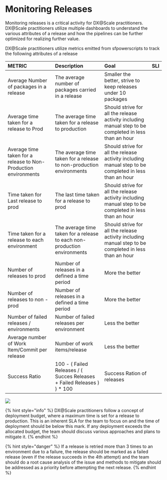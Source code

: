 # Monitoring Releases

Monitoring releases is a critical activity for DX@Scale practitioners. DX@Scale practitioners utilize multiple dashboards to understand the various attributes of a release and how the pipelines can be further optimized for realizing further value.

DX@Scale practitioners utilize metrics emitted from sfpowerscripts to track the following attributes of a release

| METRIC | Description | Goal | SLI |
| :--- | :--- | :--- | :--- |
| Average Number of packages in a release | The average number of packages carried in a release | Smaller the better, strive to keep releases under 10 packages  |  |
| Average time taken for a release to Prod | The average time taken for a release to production | Should strive for all the release activity including manual step to be completed in less than an hour |  |
| Average time taken for a release to Non-Production environments | The average time taken for a release to non-production environments | Should strive for all the release activity including manual step to be completed in less than an hour |  |
| Time taken for Last release to prod | The last time taken for a release to prod | Should strive for all the release activity including manual step to be completed in less than an hour |  |
| Time taken for a release to each environment | The average time taken for a release to each non-production environments | Should strive for all the release activity including manual step to be completed in less than an hour |  |
| Number of releases to prod | Number of releases in a defined a time period     | More the better |  |
| Number of releases to non -prod | Number of releases in a defined a time period     | More the better |  |
| Number of failed releases / environments | Number of failed releases per environment | Less the better |  |
| Average number of Work Item/Commit per release | Number of work items/release | Less the better |  |
| Success Ratio | 100 - \(  Failed Releases / \( Succes Releases + Failed Releases \) \) \* 100 | Success Ration of releases |  |

![](../.gitbook/assets/dashboard_edited.png)

{% hint style="info" %}
DX@Scale practitioners follow a concept of deployment budget, where a maximum time is set for a release to production. This is an inherent SLA for the team to focus on and the time of deployment should be below this mark. If any deployment exceeds the allocated budget, the team should discuss various approaches and plans to mitigate it.
{% endhint %}

{% hint style="danger" %}
If a release is retried more than 3 times to an environment due to a failure, the release should be marked as a failed release \(even if the release succeeds in the 4th attempt\) and the team should do a root cause analysis of the issue and methods to mitigate should be addressed as a priority before attempting the next release.
{% endhint %}

